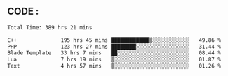 ## CODE :
<!--START_SECTION:waka-->

```txt
Total Time: 389 hrs 21 mins

C++              195 hrs 45 mins ████████████▒░░░░░░░░░░░░   49.86 %
PHP              123 hrs 27 mins ████████░░░░░░░░░░░░░░░░░   31.44 %
Blade Template   33 hrs 7 mins   ██░░░░░░░░░░░░░░░░░░░░░░░   08.44 %
Lua              7 hrs 19 mins   ▒░░░░░░░░░░░░░░░░░░░░░░░░   01.87 %
Text             4 hrs 57 mins   ▒░░░░░░░░░░░░░░░░░░░░░░░░   01.26 %
```

<!--END_SECTION:waka-->
